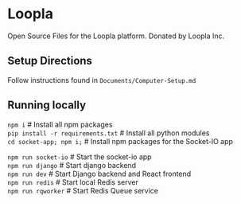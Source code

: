 # Loopla
Open Source Files for the Loopla platform. Donated by Loopla Inc.  

Setup Directions
---------------
Follow instructions found in `Documents/Computer-Setup.md`  

Running locally
---------------
`npm i` # Install all npm packages  
`pip install -r requirements.txt` # Install all python modules  
`cd socket-app; npm i;` # Install npm packages for the Socket-IO app  

`npm run socket-io` # Start the socket-io app  
`npm run django` # Start django backend  
`npm run dev` # Start Django backend and React frontend  
`npm run redis` # Start local Redis server  
`npm run rqworker` # Start Redis Queue service  
